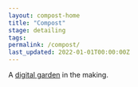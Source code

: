 ```yaml
---
layout: compost-home
title: "Compost"
stage: detailing
tags:
permalink: /compost/
last_updated: 2022-01-01T00:00:00Z
---
```


A [digital garden](https://www.technologyreview.com/2020/09/03/1007716/digital-gardens-let-you-cultivate-your-own-little-bit-of-the-internet/) in the making.